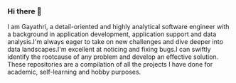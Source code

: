 ### Hi there 👋
I am Gayathri, a detail-oriented and highly analytical software engineer with a background in application development, application support and data analysis.I'm always eager to take on new challenges and dive deeper into data landscapes.I'm excellent at noticing and fixing bugs.I can swiftly identify the rootcause of any problem and develop an effective solution.
These repositories are a compilation of all the projects I have done for academic, self-learning and hobby purposes.
<!--
**GayathriPunukollu/GayathriPunukollu** is a ✨ _special_ ✨ repository because its `README.md` (this file) appears on your GitHub profile.

Here are some ideas to get you started:

- 🔭 I’m currently working on ...
- 🌱 I’m currently learning ...
- 👯 I’m looking to collaborate on ...
- 🤔 I’m looking for help with ...
- 💬 Ask me about ...
- 📫 How to reach me: ...
- 😄 Pronouns: ...
- ⚡ Fun fact: ...
-->
